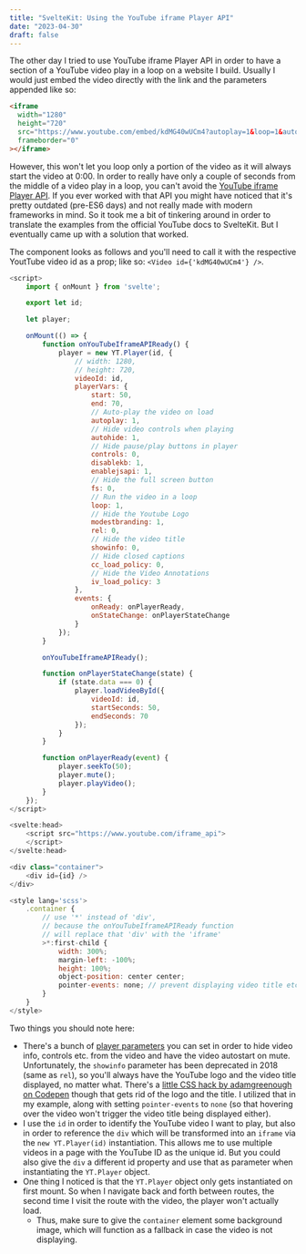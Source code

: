 ```yaml
---
title: "SvelteKit: Using the YouTube iframe Player API"
date: "2023-04-30"
draft: false
---
```


The other day I tried to use YouTube iframe Player API in order to have a section of a YouTube video play in a loop on a
website I build. Usually I would just embed the video directly with the link and the parameters appended like so:

```html
<iframe
  width="1280"
  height="720"
  src="https://www.youtube.com/embed/kdMG40wUCm4?autoplay=1&loop=1&autoplay=1&playlist=kdMG40wUCm4"
  frameborder="0"
></iframe>
```

However, this won't let you loop only a portion of the video as it will always start the video at 0:00. In order to really have only a couple of seconds from the middle of a video play in a loop, you can't avoid the [YouTube iframe Player API](https://developers.google.com/youtube/iframe_api_reference). If you ever worked with that API you might have noticed that it's pretty outdated (pre-ES6 days) and not really made with modern frameworks in mind. So it took me a bit of tinkering around in order to translate the examples from the official YouTube docs to SvelteKit. But I eventually came up with a solution that worked.

The component looks as follows and you'll need to call it with the respective YoutTube video id as a prop; like so: `<Video id={'kdMG40wUCm4'} />`. 

```javascript
<script>
	import { onMount } from 'svelte';

	export let id;

    let player;

	onMount(() => {
		function onYouTubeIframeAPIReady() {
			player = new YT.Player(id, {
				// width: 1280, 
				// height: 720, 
				videoId: id,
				playerVars: {
					start: 50,
					end: 70,
                    // Auto-play the video on load
					autoplay: 1, 
                    // Hide video controls when playing
					autohide: 1, 
                    // Hide pause/play buttons in player
					controls: 0, 
					disablekb: 1,
					enablejsapi: 1,
                    // Hide the full screen button
					fs: 0, 
                    // Run the video in a loop
					loop: 1, 
                    // Hide the Youtube Logo
					modestbranding: 1, 
					rel: 0,
                    // Hide the video title
					showinfo: 0, 
                    // Hide closed captions
					cc_load_policy: 0,
                    // Hide the Video Annotations 
					iv_load_policy: 3 
				},
				events: {
					onReady: onPlayerReady,
					onStateChange: onPlayerStateChange
				}
			});
		}

		onYouTubeIframeAPIReady();

		function onPlayerStateChange(state) {
			if (state.data === 0) {
				player.loadVideoById({
					videoId: id,
					startSeconds: 50,
					endSeconds: 70
				});
			}
		}

		function onPlayerReady(event) {
			player.seekTo(50);
			player.mute();
			player.playVideo();
		}
	});
</script>

<svelte:head>
	<script src="https://www.youtube.com/iframe_api">
	</script>
</svelte:head>

<div class="container">
	<div id={id} />
</div>

<style lang='scss'>
	.container {
		// use '*' instead of 'div', 
		// because the onYouTubeIframeAPIReady function 
		// will replace that 'div' with the 'iframe'
		>*:first-child {
			width: 300%;
			margin-left: -100%;
			height: 100%;
			object-position: center center;
			pointer-events: none; // prevent displaying video title etc. on hover
		}
	}
</style>
```

Two things you should note here: 
- There's a bunch of [player parameters](https://developers.google.com/youtube/player_parameters.html?playerVersion=HTML5&hl=de) you can set in order to hide video info, controls etc. from the video and have the video autostart on mute. Unfortunately, the `showinfo` parameter has been deprecated in 2018 (same as `rel`), so you'll always have the YouTube logo and the video title displayed, no matter what. There's a [little CSS hack by adamgreenough on Codepen](https://codepen.io/adamgreenough/pen/bGrgoNb) though that gets rid of the logo and the title. I utilized that in my example, along with setting `pointer-events` to `none` (so that hovering over the video won't trigger the video title being displayed either).
- I use the `id` in order to identify the YouTube video I want to play, but also in order to reference the `div` which will be transformed into an `iframe` via the `new YT.Player(id)` instantiation. This allows me to use multiple videos in a page with the YouTube ID as the unique id. But you could also give the `div` a different id property and use that as parameter when instantiating the `YT.Player` object.
- One thing I noticed is that the `YT.Player` object only gets instantiated on first mount. So when I navigate back and forth between routes, the second time I visit the route with the video, the player won't actually load. 
	- Thus, make sure to give the `container` element some background image, which will function as a fallback in case the video is not displaying.